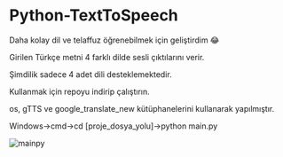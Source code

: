# Python-TextToSpeech

Daha kolay dil ve telaffuz öğrenebilmek için geliştirdim 😂

Girilen Türkçe metni 4 farklı dilde sesli çıktılarını verir.

Şimdilik sadece 4 adet dili desteklemektedir. 

Kullanmak için repoyu indirip çalıştırın.

os, gTTS ve google_translate_new kütüphanelerini kullanarak yapılmıştır. 

Windows->cmd->cd [proje_dosya_yolu]->python main.py

![mainpy](https://user-images.githubusercontent.com/32196738/115255326-d2179980-a136-11eb-8773-6ae41d61adea.PNG)
